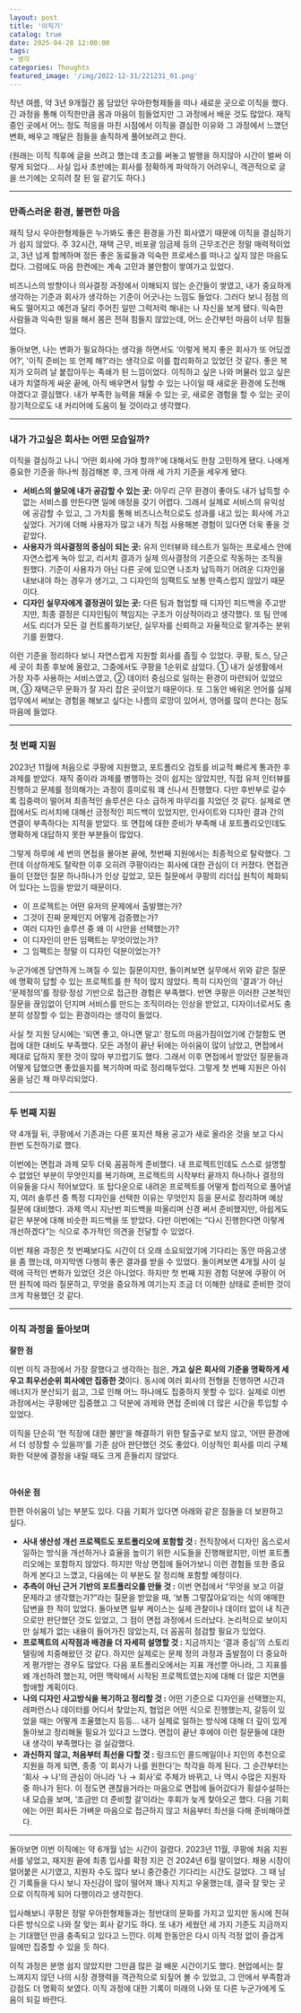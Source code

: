 ```yaml
---
layout: post
title: '이직기'
catalog: true
date: 2025-04-28 12:00:00
tags: 
- 생각
categories: Thoughts
featured_image: '/img/2022-12-31/221231_01.png'
---
```


작년 여름, 약 3년 9개월간 몸 담았던 우아한형제들을 떠나 새로운 곳으로 이직을 했다. 긴 과정을 통해 이직한만큼 몸과 마음이 힘들었지만 그 과정에서 배운 것도 많았다. 재직중인 곳에서 어느 정도 적응을 마친 시점에서 이직을 결심한 이유와 그 과정에서 느꼈던 변화, 배우고 깨달은 점들을 솔직하게 풀어보려고 한다. 


(원래는 이직 직후에 글을 쓰려고 했는데 초고를 써놓고 발행을 하지않아 시간이 벌써 이렇게 되었다... 사실 입사 초반에는 회사를 정확하게 파악하기 어려우니, 객관적으로 글을 쓰기에는 오히려 잘 된 일 같기도 하다.)


----

### 만족스러운 환경, 불편한 마음
재직 당시 우아한형제들은 누가봐도 좋은 환경을 가진 회사였기 때문에 이직을 결심하기가 쉽지 않았다.  주 32시간, 재택 근무, 비포괄 임금제 등의 근무조건은 정말 매력적이었고, 3년 넘게 함께하며 정든 좋은 동료들과 익숙한 프로세스를 떠나고 싶지 않은 마음도 컸다. 그럼에도 마음 한켠에는 계속 고민과 불안함이 쌓여가고 있었다.

비즈니스의 방향이나 의사결정 과정에서 이해되지 않는 순간들이 쌓였고, 내가 중요하게 생각하는 기준과 회사가 생각하는 기준이 어긋나는 느낌도 들었다. 그러다 보니 점점 의욕도 떨어지고 예전과 달리 주어진 일만 그럭저럭 해내는 나 자신을 보게 됐다. 익숙한 사람들과 익숙한 일을 해서 몸은 전혀 힘들지 않았는데, 어느 순간부턴 마음이 너무 힘들었다.

돌아보면, 나는 변화가 필요하다는 생각을 하면서도 ‘이렇게 복지 좋은 회사가 또 어딨겠어?’, '이직 준비는 또 언제 해?'라는 생각으로 이를 합리화하고 있었던 것 같다. 좋은 복지가 오히려 날 붙잡아두는 족쇄가 된 느낌이었다. 이직하고 싶은 나와 머물러 있고 싶은 내가 치열하게 싸운 끝에, 아직 배우면서 일할 수 있는 나이일 때 새로운 환경에 도전해야겠다고 결심했다. 내가 부족한 능력을 채울 수 있는 곳, 새로운 경험을 할 수 있는 곳이 장기적으로도 내 커리어에 도움이 될 것이라고 생각했다.


----

### 내가 가고싶은 회사는 어떤 모습일까?

이직을 결심하고 나니 ‘어떤 회사에 가야 할까?’에 대해서도 한참 고민하게 됐다. 나에게 중요한 기준을 하나씩 점검해본 후, 크게 아래 세 가지 기준을 세우게 됐다.

- <b>서비스의 쓸모에 내가 공감할 수 있는 곳:</b> 아무리 근무 환경이 좋아도 내가 납득할 수 없는 서비스를 만든다면 일에 애정을 갖기 어렵다. 그래서 실제로 서비스의 유익성에 공감할 수 있고, 그 가치를 통해 비즈니스적으로도 성과를 내고 있는 회사에 가고 싶었다. 거기에 더해 사용자가 많고 내가 직접 사용해본 경험이 있다면 더욱 좋을 것 같았다.
- <b>사용자가 의사결정의 중심이 되는 곳:</b> 유저 인터뷰와 테스트가 일하는 프로세스 안에 자연스럽게 녹아 있고, 리서치 결과가 실제 의사결정의 기준으로 작동하는 조직을 원했다. 기준이 사용자가 아닌 다른 곳에 있으면 나조차 납득하기 어려운 디자인을 내보내야 하는 경우가 생기고, 그 디자인의 임팩트도 보통 만족스럽지 않았기 때문이다.
- <b>디자인 실무자에게 결정권이 있는 곳:</b> 다른 팀과 협업할 때 디자인 피드백을 주고받지만, 최종 결정은 디자인팀이 책임지는 구조가 이상적이라고 생각했다. 또 팀 안에서도 리더가 모든 걸 컨트롤하기보단, 실무자를 신뢰하고 자율적으로 맡겨주는 분위기를 원했다.

이런 기준을 정리하다 보니 자연스럽게 지원할 회사를 좁힐 수 있었다. 쿠팡, 토스, 당근 세 곳이 최종 후보에 올랐고, 그중에서도 쿠팡을 1순위로 삼았다. ① 내가 실생활에서 가장 자주 사용하는 서비스였고, ② 데이터 중심으로 일하는 환경이 마련되어 있었으며, ③ 재택근무 문화가 잘 자리 잡은 곳이었기 때문이다. 또 그동안 배워온 언어를 실제 업무에서 써보는 경험을 해보고 싶다는 나름의 로망이 있어서, 영어를 많이 쓴다는 점도 마음에 들었다.

----
### 첫 번째 지원

2023년 11월에 처음으로 쿠팡에 지원했고, 포트폴리오 검토를 비교적 빠르게 통과한 후 과제를 받았다. 재직 중이라 과제를 병행하는 것이 쉽지는 않았지만, 직접 유저 인터뷰를 진행하고 문제를 정의해가는 과정이 흥미로워 꽤 신나서 진행했다. 다만 후반부로 갈수록 집중력이 떨어져 최종적인 솔루션은 다소 급하게 마무리를 지었던 것 같다. 실제로 면접에서도 리서치에 대해선 긍정적인 피드백이 있었지만, 인사이트와 디자인 결과 간의 연결이 부족하다는 지적을 받았다. 또 면접에 대한 준비가 부족해 내 포트폴리오인데도 명확하게 대답하지 못한 부분들이 많았다.

그렇게 하루에 세 번의 면접을 몰아본 끝에, 첫번째 지원에서는 최종적으로 탈락했다. 그런데 이상하게도 탈락한 이후 오히려 쿠팡이라는 회사에 대한 관심이 더 커졌다. 면접관들이 던졌던 질문 하나하나가 인상 깊었고, 모든 질문에서 쿠팡의 리더십 원칙이 체화되어 있다는 느낌을 받았기 때문이다.

- 이 프로젝트는 어떤 유저의 문제에서 출발했는가?
- 그것이 진짜 문제인지 어떻게 검증했는가?
- 여러 디자인 솔루션 중 왜 이 시안을 선택했는가?
- 이 디자인이 만든 임팩트는 무엇이었는가?
- 그 임팩트는 정말 이 디자인 덕분이었는가?

누군가에겐 당연하게 느껴질 수 있는 질문이지만, 돌이켜보면 실무에서 위와 같은 질문에 명확히 답할 수 있는 프로젝트를 한 적이 많지 않았다. 특히 디자인의 '결과'가 아닌 '문제정의’를 정량·정성 기반으로 접근한 경험은 부족했다. 반면 쿠팡은 이러한 근본적인 질문을 끊임없이 던지며 서비스를 만드는 조직이라는 인상을 받았고, 디자이너로서도 충분히 성장할 수 있는 환경이라는 생각이 들었다.

사실 첫 지원 당시에는 '되면 좋고, 아니면 말고' 정도의 마음가짐이었기에 간절함도 면접에 대한 대비도 부족했다. 모든 과정이 끝난 뒤에는 아쉬움이 많이 남았고, 면접에서 제대로 답하지 못한 것이 많아 부끄럽기도 했다. 그래서 이후 면접에서 받았던 질문들과 어떻게 답했으면 좋았을지를 복기하며 따로 정리해두었다. 그렇게 첫 번째 지원은 아쉬움을 남긴 채 마무리되었다.

----

### 두 번째 지원

약 4개월 뒤, 쿠팡에서 기존과는 다른 포지션 채용 공고가 새로 올라온 것을 보고 다시 한번 도전하기로 했다.

이번에는 면접과 과제 모두 더욱 꼼꼼하게 준비했다. 내 프로젝트인데도 스스로 설명할 수 없었던 부분이 무엇인지를 복기하며, 프로젝트의 시작부터 끝까지 하나하나 결정의 이유들을 다시 적어보았다. 또 탑다운으로 내려온 프로젝트를 어떻게 합리적으로 풀어낼지, 여러 솔루션 중 특정 디자인을 선택한 이유는 무엇인지 등을 문서로 정리하며 예상 질문에 대비했다. 과제 역시 지난번 피드백을 떠올리며 신경 써서 준비했지만, 아쉽게도 같은 부분에 대해 비슷한 피드백을 또 받았다. 다만 이번에는 “다시 진행한다면 이렇게 개선하겠다”는 식으로 추가적인 의견을 전달할 수 있었다.

이번 채용 과정은 첫 번째보다도 시간이 더 오래 소요되었기에 기다리는 동안 마음고생을 좀 했는데, 마지막엔 다행히 좋은 결과를 받을 수 있었다. 돌이켜보면 4개월 사이 실력에 극적인 변화가 있었던 것은 아니었다. 하지만 첫 번째 지원 경험 덕분에 쿠팡이 어떤 원칙에 따라 질문하고, 무엇을 중요하게 여기는지 조금 더 이해한 상태로 준비한 것이 크게 작용했던 것 같다. 

----

### 이직 과정을 돌아보며

<b>잘한 점</b>

이번 이직 과정에서 가장 잘했다고 생각하는 점은, <b>가고 싶은 회사의 기준을 명확하게 세우고 최우선순위 회사에만 집중한 것</b>이다. 동시에 여러 회사의 전형을 진행하면 시간과 에너지가 분산되기 쉽고, 그로 인해 어느 하나에도 집중하지 못할 수 있다. 실제로 이번 과정에서는 쿠팡에만 집중했고 그 덕분에 과제와 면접 준비에 더 많은 시간을 투입할 수 있었다.

이직을 단순히 ‘현 직장에 대한 불만’을 해결하기 위한 탈출구로 보지 않고, ‘어떤 환경에서 더 성장할 수 있을까’를 기준 삼아 판단했던 것도 좋았다. 이상적인 회사를 미리 구체화한 덕분에 결정을 내릴 때도 크게 흔들리지 않았다.

<br>

<b>아쉬운 점</b>

한편 아쉬움이 남는 부분도 있다. 다음 기회가 있다면 아래와 같은 점들을 더 보완하고 싶다.

- <b>사내 생산성 개선 프로젝트도 포트폴리오에 포함할 것 :</b> 전직장에서 디자인 옵스로서 일하는 방식을 개선하거나 효율을 높이기 위한 시도들을 진행해왔지만, 이번 포트폴리오에는 포함하지 않았다. 하지만 막상 면접에 들어가보니 이런 경험들 또한 중요하게 본다고 느꼈고, 다음에는 이 부분도 잘 정리해 포함할 예정이다.
- <b>추측이 아닌 근거 기반의 포트폴리오를 만들 것 :</b> 이번 면접에서 “무엇을 보고 이걸 문제라고 생각했는가?”라는 질문을 받았을 때, ‘보통 그렇잖아요’라는 식의 애매한 답변을 한 적이 있었다. 돌아보면 일부 케이스는 실제 관찰이나 데이터 없이 내 직관으로만 판단했던 것도 있었고, 그 점이 면접 과정에서 드러났다. 논리적으로 보이지만 실체가 없는 내용이 들어가진 않았는지, 더 꼼꼼히 점검할 필요가 있었다.
- <b>프로젝트의 시작점과 배경을 더 자세히 설명할 것 :</b> 지금까지는 ‘결과 중심’의 스토리텔링에 치중해왔던 것 같다. 하지만 실제로는 문제 정의 과정과 출발점이 더 중요하게 평가받는 경우도 많았다. 다음 포트폴리오에서는 지표 개선뿐 아니라, 그 지표를 왜 개선하려 했는지, 어떤 맥락에서 시작된 프로젝트였는지에 대해 더 많은 지면을 할애할 계획이다.
- <b>나의 디자인 사고방식을 복기하고 정리할 것 :</b> 어떤 기준으로 디자인을 선택했는지, 레퍼런스나 데이터를 어디서 찾았는지, 협업은 어떤 식으로 진행했는지, 갈등이 있었을 때는 어떻게 조율했는지 등등… 내가 실제로 일하는 방식에 대해 더 깊이 있게 돌아보고 정리해둘 필요가 있다고 느꼈다. 면접이 끝난 후에야 이런 질문들에 대한 내 생각이 부족했다는 걸 실감했다.
- <b>과신하지 않고, 처음부터 최선을 다할 것 :</b> 링크드인 콜드메일이나 지인의 추천으로 지원을 하게 되면, 종종 ‘이 회사가 나를 원한다’는 착각을 하게 된다. 그 순간부터는 ‘회사 → 나’의 관심이 아니라 ‘나 → 회사’로 주체가 바뀌고, 나 역시 수많은 지원자 중 하나가 된다. 이 정도면 괜찮을거라는 마음으로 면접에 들어갔다가 횡설수설하는 내 모습을 보며, ‘조금만 더 준비할 걸’이라는 후회가 늦게 찾아오곤 했다. 다음 기회에는 어떤 회사든 가벼운 마음으로 접근하지 않고 처음부터 최선을 다해 준비해야겠다.

----

돌아보면 이번 이직에는 약 6개월 넘는 시간이 걸렸다. 2023년 11월, 쿠팡에 처음 지원서를 넣었고, 재지원 끝에 최종 입사를 확정 지은 건 2024년 6월 말이었다. 채용 시장이 얼어붙은 시기였고, 지원자 수도 많다 보니 중간중간 기다리는 시간도 길었다. 그 때 남긴 기록들을 다시 보니 자신감이 많이 떨어져 꽤나 지치고 우울했는데, 결국 잘 맞는 곳으로 이직하게 되어 다행이라고 생각한다.

입사해보니 쿠팡은 정말 우아한형제들과는 정반대의 문화를 가지고 있지만 동시에 전혀 다른 방식으로 나와 잘 맞는 회사 같기도 하다. 또 내가 세웠던 세 가지 기준도 지금까지는 기대했던 만큼 충족되고 있다고 느낀다. 이제 한동안은 다시 이직 걱정 없이 즐겁게 일에만 집중할 수 있을 듯 하다.

이직 과정은 분명 쉽지 않았지만 그만큼 많은 걸 배운 시간이기도 했다. 현업에서는 잘 느껴지지 않던 나의 시장 경쟁력을 객관적으로 되짚어 볼 수 있었고, 그 안에서 부족함과 강점도 더 명확히 보였다. 이직 과정에 대한 기록이 미래의 나와 또 다른 누군가에게 도움이 되길 바란다.